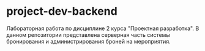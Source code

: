 # project-dev-backend
Лабораторная работа по дисциплине 2 курса "Проектная разработка". В данном репозитории представлена серверная часть системы бронирования и администрирования броней на мероприятия.
